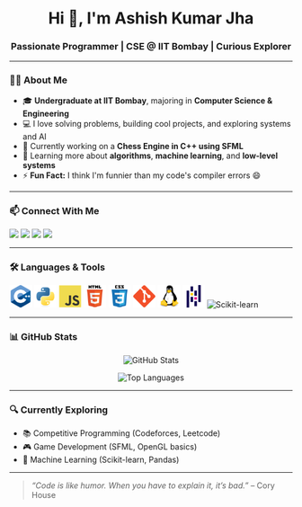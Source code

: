 <h1 align="center">Hi 👋, I'm Ashish Kumar Jha</h1>
<h3 align="center">Passionate Programmer | CSE @ IIT Bombay | Curious Explorer</h3>

<p align="center">
<!--   <img src="https://gifdb.com/images/high/animated-chock-coding-c78f6elj32sfoi8q.gif" width="400" alt="Coding GIF" />
</p> -->

---

### 👨‍💻 About Me
- 🎓 **Undergraduate at IIT Bombay**, majoring in **Computer Science & Engineering**
- 💻 I love solving problems, building cool projects, and exploring systems and AI
- 🔭 Currently working on a **Chess Engine in C++ using SFML**
- 🌱 Learning more about **algorithms**, **machine learning**, and **low-level systems**
- ⚡ **Fun Fact:** I think I'm funnier than my code's compiler errors 😄

---

### 📫 Connect With Me

<p align="left">
  <a href="https://twitter.com/ashish_jha_73" target="_blank"><img src="https://img.shields.io/badge/Twitter-%231DA1F2.svg?&style=for-the-badge&logo=twitter&logoColor=white" /></a>
  <a href="https://linkedin.com/in/ashish-jha73" target="_blank"><img src="https://img.shields.io/badge/LinkedIn-%230077B5.svg?&style=for-the-badge&logo=linkedin&logoColor=white" /></a>
  <a href="https://instagram.com/ashish_jha_73" target="_blank"><img src="https://img.shields.io/badge/Instagram-%23E4405F.svg?&style=for-the-badge&logo=instagram&logoColor=white" /></a>
  <a href="https://codeforces.com/profile/ashish_jha_" target="_blank"><img src="https://img.shields.io/badge/Codeforces-%231F8ACB.svg?&style=for-the-badge&logo=codeforces&logoColor=white" /></a>
</p>

---

### 🛠️ Languages & Tools

<p align="left">
  <img src="https://raw.githubusercontent.com/devicons/devicon/master/icons/cplusplus/cplusplus-original.svg" alt="C++" width="40" height="40"/>
  <img src="https://raw.githubusercontent.com/devicons/devicon/master/icons/python/python-original.svg" alt="Python" width="40" height="40"/>
  <img src="https://raw.githubusercontent.com/devicons/devicon/master/icons/javascript/javascript-original.svg" alt="JavaScript" width="40" height="40"/>
  <img src="https://raw.githubusercontent.com/devicons/devicon/master/icons/html5/html5-original-wordmark.svg" alt="HTML5" width="40" height="40"/>
  <img src="https://raw.githubusercontent.com/devicons/devicon/master/icons/css3/css3-original-wordmark.svg" alt="CSS3" width="40" height="40"/>
  <img src="https://raw.githubusercontent.com/devicons/devicon/master/icons/git/git-original.svg" alt="Git" width="40" height="40"/>
  <img src="https://raw.githubusercontent.com/devicons/devicon/master/icons/linux/linux-original.svg" alt="Linux" width="40" height="40"/>
  <img src="https://raw.githubusercontent.com/devicons/devicon/2ae2a900d2f041da66e950e4d48052658d850630/icons/pandas/pandas-original.svg" alt="Pandas" width="40" height="40"/>
  <img src="https://upload.wikimedia.org/wikipedia/commons/0/05/Scikit_learn_logo_small.svg" alt="Scikit-learn" width="40" height="40"/>
</p>

---

### 📊 GitHub Stats

<p align="center">
  <img src="https://github-readme-stats.vercel.app/api?username=ashish-jha-73&show_icons=true&theme=default" alt="GitHub Stats" />
</p>

<p align="center">
  <img src="https://github-readme-stats.vercel.app/api/top-langs?username=ashish-jha-73&show_icons=true&locale=en&layout=compact" alt="Top Languages" />
</p>

---

### 🔍 Currently Exploring
- 📚 Competitive Programming (Codeforces, Leetcode)
- 🎮 Game Development (SFML, OpenGL basics)
- 🧠 Machine Learning (Scikit-learn, Pandas)

---

> _“Code is like humor. When you have to explain it, it’s bad.”_ – Cory House
